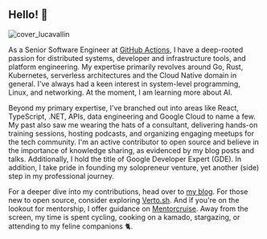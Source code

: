 ## Hello! 👋
![cover_lucavallin](https://github.com/lucavallin/lucavallin/assets/14332663/7e430e1d-5fd2-476b-a6e7-10058baf5150)

As a Senior Software Engineer at [GitHub Actions](https://github.com/features/actions), I have a deep-rooted passion for distributed systems, developer and infrastructure tools, and platform engineering. My expertise primarily revolves around Go, Rust, Kubernetes, serverless architectures and the Cloud Native domain in general. I've always had a keen interest in system-level programming, Linux, and networking. At the moment, I am learning more about AI.

Beyond my primary expertise, I've branched out into areas like React, TypeScript, .NET, APIs, data engineering and Google Cloud to name a few. My past also saw me wearing the hats of a consultant, delivering hands-on training sessions, hosting podcasts, and organizing engaging meetups for the tech community. I'm an active contributor to open source and believe in the importance of knowledge sharing, as evidenced by my blog posts and talks. Additionally, I hold the title of Google Developer Expert (GDE). In addition, I take pride in founding my solopreneur venture, yet another (side) step in my professional journey.

For a deeper dive into my contributions, head over to [my blog](https://lucavall.in). For those new to open source, consider exploring [Verto.sh](https://verto.sh). And if you're on the lookout for mentorship, I offer guidance on [Mentorcruise](https://mentorcruise.com/mentor/lucacavallin/). Away from the screen, my time is spent cycling, cooking on a kamado, stargazing, or attending to my feline companions 🐈.
